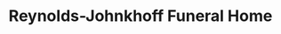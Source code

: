 ---
title: "Reynolds-Johnkhoff Funeral Home"
url: /traverse-city/reynolds-johnkhoff-funeral-home/
shop: Bestattungen
---